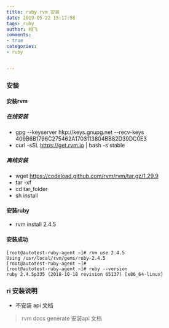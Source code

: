 ```yaml
---
title: ruby rvm 安装
date: 2019-05-22 15:17:58
tags: ruby
author: 相飞
comments:
- true
categories:
- ruby


---
```



### 安装 

#### 安装rvm

##### 在线安装
- gpg --keyserver hkp://keys.gnupg.net --recv-keys 409B6B1796C275462A1703113804BB82D39DC0E3
- curl -sSL https://get.rvm.io | bash -s stable

##### 离线安装
- wget https://codeload.github.com/rvm/rvm/tar.gz/1.29.9
- tar -xf 
- cd tar_folder
- sh install

#### 安装ruby

- rvm install 2.4.5

#### 安装成功

```
[root@autotest-ruby-agent ~]# rvm use 2.4.5
Using /usr/local/rvm/gems/ruby-2.4.5
[root@autotest-ruby-agent ~]# 
[root@autotest-ruby-agent ~]# ruby --version
ruby 2.4.5p335 (2018-10-18 revision 65137) [x86_64-linux]

```


### ri 安装说明 

- 不安装 api 文档

>  rvm docs generate 安装api 文档

